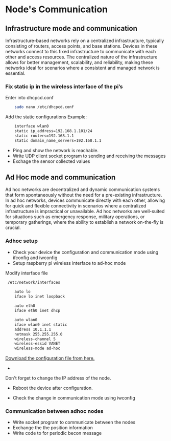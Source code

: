 # Node's Communication

## Infrastructure mode and communication
Infrastructure-based networks rely on a centralized infrastructure, typically consisting of routers, access points, and base stations. Devices in these networks connect to this fixed infrastructure to communicate with each other and access resources. The centralized nature of the infrastructure allows for better management, scalability, and reliability, making these networks ideal for scenarios where a consistent and managed network is essential.

### Fix static ip in the wireless interface of the pi’s

Enter into dhcpcd.conf 

``` bash
    sudo nano /etc/dhcpcd.conf
```
Add the static configurations
Example:

``` bash
    interface wlan0
    static ip_address=192.168.1.101/24
    static routers=192.168.1.1
    static domain_name_servers=192.168.1.1
```
* Ping and show the network is reachable.
* Write UDP client socket program to sending and receiving the messages 
* Exchage the sensor collected values

## Ad Hoc mode and communication
Ad hoc networks are decentralized and dynamic communication systems that form spontaneously without the need for a pre-existing infrastructure. In ad hoc networks, devices communicate directly with each other, allowing for quick and flexible connectivity in scenarios where a centralized infrastructure is impractical or unavailable. Ad hoc networks are well-suited for situations such as emergency response, military operations, or temporary gatherings, where the ability to establish a network on-the-fly is crucial.

### Adhoc setup

* Check your device the configuration and communication mode using ifconfig and iwconfig
* Setup raspberry pi wireless interface to ad-hoc mode

Modify interface file

```bash
 /etc/network/interfaces
```
```bash
    auto lo
    iface lo inet loopback
    
    auto eth0
    iface eth0 inet dhcp

    auto wlan0
    iface wlan0 inet static
    address 10.1.1.1
    netmask 255.255.255.0
    wireless-channel 5
    wireless-essid VANET
    wireless-mode ad-hoc
```
[Download the configuration file from here.](https://drive.usercontent.google.com/u/1/uc?id=1CShhOWfbWg19sD1HuZv_AYr8HQThXh_W&export=download)

+ <span style="color:red">
 Don't forget to change the IP address of the node.
</span>

+ Reboot the device after configuration.

+ Check the change in communication mode using iwconfig

### Communication between adhoc nodes
 * Write socket program to communicate between the nodes
 * Exchange the the position information
 * Write code to for periodic becon message